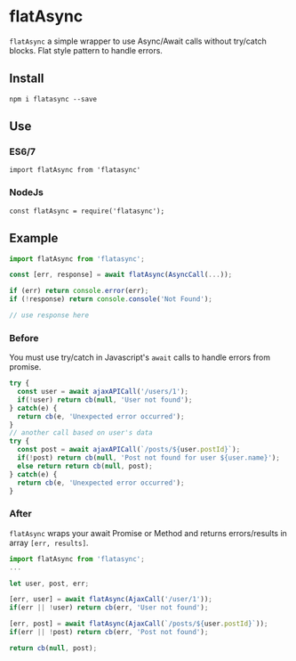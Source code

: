 # flatAsync 
`flatAsync` a simple wrapper to use Async/Await calls without try/catch blocks. 
Flat style pattern to handle errors.

## Install
`npm i flatasync --save`

## Use
### ES6/7
`import flatAsync from 'flatasync'`

### NodeJs
`const flatAsync = require('flatasync');`

## Example
```js
import flatAsync from 'flatasync';

const [err, response] = await flatAsync(AsyncCall(...));

if (err) return console.error(err);
if (!response) return console.console('Not Found');

// use response here
```

### Before
You must use try/catch in Javascript's `await` calls to handle errors from promise.

```js
try {
  const user = await ajaxAPICall('/users/1');
  if(!user) return cb(null, 'User not found');
} catch(e) {
  return cb(e, 'Unexpected error occurred');
}
// another call based on user's data
try {
  const post = await ajaxAPICall(`/posts/${user.postId}`);
  if(!post) return cb(null, 'Post not found for user ${user.name}');
  else return return cb(null, post);
} catch(e) {
  return cb(e, 'Unexpected error occurred');
}
```

### After
`flatAsync` wraps your await Promise or Method and returns errors/results in array `[err, results]`.

```js
import flatAsync from 'flatasync';
...

let user, post, err;

[err, user] = await flatAsync(AjaxCall('/user/1'));
if(err || !user) return cb(err, 'User not found');

[err, post] = await flatAsync(AjaxCall(`/posts/${user.postId}`));
if(err || !post) return cb(err, 'Post not found');

return cb(null, post);

```

